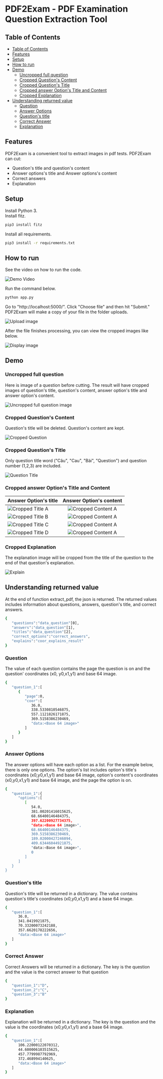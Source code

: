 <h1 align-text="center">PDF2Exam - PDF Examination 
Question Extraction Tool
</h1>

## Table of Contents
- [Table of Contents](#table-of-contents)
- [Features](#features)
- [Setup](#setup)
- [How to run](#how-to-run)
- [Demo](#demo)
  - [Uncropped full question](#uncropped-full-question)
  - [Cropped Question's Content](#cropped-questions-content)
  - [Cropped Question's Title](#cropped-questions-title)
  - [Cropped answer Option's Title and Content](#cropped-answer-options-title-and-content)
  - [Cropped Explanation](#cropped-explanation)
- [Understanding returned value](#understanding-returned-value)
  - [Question](#question)
  - [Answer Options](#answer-options)
  - [Question's title](#questions-title)
  - [Correct Answer](#correct-answer)
  - [Explanation](#explanation)


##  Features
PDF2Exam is a convenient tool to extract images in pdf tests. PDF2Exam can cut:
- Question's title and question's content
- Answer options's title and Answer options's content
- Correct answers
- Explanation

##  Setup
Install Python 3. </br>
Install fitz.
```sh
pip3 install fitz
```

Install all requirements.
```sh
pip3 install -r requirements.txt 
```


##  How to run 
See the video on how to run the code.

![Demo Video](/images/videos/demo-video.gif)


Run the command below.
```sh
python app.py
```

Go to "http://localhost:5000/". Click "Choose file" and then hit "Submit." PDF2Exam will make a copy of your file in the folder uploads. 

![Upload image](/images/upload-image.png)

After the file finishes processing, you can view the cropped images like below.

![Display image](/images/display.png)

##  Demo

### Uncropped full question 
Here is image of a question before cutting. The result will have cropped images of question's title, question's content, answer option's title and answer option's content.

![Uncropped full question image](/images/uncropped-question.png)

###  Cropped Question's Content

Question's title will be deleted. Question's content are kept.

![Cropped Question](/images/cropped-question.png)

### Cropped Question's Title
Only question title word ("Câu", "Cau", "Bài", "Question") and question number (1,2,3) are included.

![Question Title](/images/title-question.png)

 ### Cropped answer Option's Title and Content

| Answer  Option's title| Answer  Option's content| 
| ------------- |:-------------:|
|![Cropped Title A](/images/a-title.png)|![Cropped Content A](/images/a-content.png)|
|![Cropped Title B](/images/b-title.png)|![Cropped Content A](/images/b-content.png)|
|![Cropped Title C](/images/c-title.png)|![Cropped Content A](/images/c-content.png)|
|![Cropped Title D](/images/d-title.png)|![Cropped Content A](/images/d-content.png)|

### Cropped Explanation
The explanation image will be cropped from the title of the question to the end of that question's explanation.

![Explain](/images/explain.png)
  
  
##  Understanding returned value

At the end of function extract_pdf, the json is returned. The returned values includes information about questions, answers, question's title, and correct answers.

```sh
{
   "questions":"data_question"[0],
   "answers":"data_question"[1],
   "titles":"data_question"[2],
   "correct_options":"correct_answers",
   "explains":"coor_explains_result"
}
```

###  Question

The value of each question contains the page the question is on and the question' coordinates (x0, y0,x1,y1) and base 64 image.

```sh
{
   "question_1":[
      {
         "page":0,
         "coor":[
            36.0,
            338.5330810546875,
            557.1121826171875,
            369.5158386230469,
            "data:<Base 64 image>"
         ]
      }
   ]
}
```

  

###  Answer Options

The answer options will have each option as a list. For the example below, there is only one options. The option's list includes option's title's coordinates (x0,y0,x1,y1) and base 64 image, option's content's coordinates (x0,y0,x1,y1) and base 64 image, and the page the option is on.

```sh
{
   "question_1":{
      "options":[
         [
            54.0,
            381.00201416015625,
            68.66400146484375,
            397.62200927734375,
            "data:<Base 64 image>",
            68.66400146484375,
            369.5158386230469,
            189.02000427246094,
            409.63446044921875,
            "data:<Base 64 image>",
            0
         ]
      ]
   }
}
```

###  Question's title

  

Question's title will be returned in a dictionary. The value contains question's title's coordinates (x0,y0,x1,y1) and a base 64 image.

```sh
{
   "question_1":[
      36.0,
      341.0419921875,
      70.33200073242188,
      357.6620178222656,
      "data:<Base 64 image>"
   ]
}
```

  

###  Correct Answer

Correct Answers will be returned in a dictionary. The key is the question and the value is the correct answer to that question

```sh
{
   "question_1":"D",
   "question_2":"C",
   "question_3":"B"
}
```

###  Explanation

Explanation will be returned in a dictionary. The key is the question and the value is the coordinates (x0,y0,x1,y1) and a base 64 image.

```sh
{
   "question_1":[
      106.22000122070312,
      44.600006103515625,
      457.7799987792969,
      372.468994140625,
      "data:<Base 64 image>"
   ]
}
```

  

